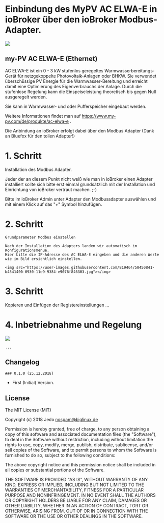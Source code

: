# Einbindung des MyPV AC ELWA-E in ioBroker über den ioBroker Modbus-Adapter. #

<img src="https://user-images.githubusercontent.com/819464/50492876-5ef43180-0a1a-11e9-9ce7-85098a81a8e9.jpg"></img>

## my-PV AC ELWA-E (Ethernet) ##

AC ELWA-E ist ein 0 - 3 kW stufenlos geregeltes Warmwasserbereitungs-Gerät für netzgekoppelte Photovoltaik-Anlagen oder BHKW.
Sie verwendet überschüssige PV Energie für die Warmwasser-Bereitung und
erreicht damit eine Optimierung des Eigenverbrauchs der Anlage.
Durch die stufenlose Regelung kann die Einspeiseleistung theoretisch bis gegen Null ausgeregelt werden.

Sie kann in Warmwasser- und oder Pufferspeicher eingebaut werden.

Weitere Informationen findet man auf https://www.my-pv.com/de/produkte/ac-elwa-e .

Die Anbindung an ioBroker erfolgt dabei über den Modbus Adapter
(Dank an Bluefox für den tollen Adapter!)

# 1. Schritt

  Installation des Modbus Adapter.

  Jeder der an diesem Punkt nicht weiß wie man in ioBroker einen Adapter installiert
  sollte sich bitte erst einmal grundsätzlich mit der Installation und Einrichtung
  von ioBroker vertraut machen. ;-)

  Bitte im ioBroker Admin unter Adapter den Modbusadapter auswählen und mit einem Klick auf das "+" Symbol hinzufügen.

  # 2. Schritt

    Grundparameter Modbus einstellen

    Nach der Installation des Adapters landen wir automatisch im Konfigurationsmenue.
    Hier bitte die IP-Adresse des AC ELWA-E eingeben und die anderen Werte wie im Bild ersichtlich einstellen.

    <img src="https://user-images.githubusercontent.com/819464/50450841-b4541400-0930-11e9-9384-e9076f846303.jpg"></img>

  # 3. Schritt

  Kopieren und Einfügen der Registereinstellungen
  ...

  # 4. Inbetriebnahme und Regelung

  <img src="https://user-images.githubusercontent.com/819464/50450514-e6fd0d00-092e-11e9-8232-76c392d5bdfd.jpg"></img>

    ...





  ## Changelog

    ### 0.1.0 (25.12.2018)
  * First (Initial) Version.


  ## License
  The MIT License (MIT)

  Copyright (c) 2018 Jedo <nospam@biglinux.de>

  Permission is hereby granted, free of charge, to any person obtaining a copy
  of this software and associated documentation files (the "Software"), to deal
  in the Software without restriction, including without limitation the rights
  to use, copy, modify, merge, publish, distribute, sublicense, and/or sell
  copies of the Software, and to permit persons to whom the Software is
  furnished to do so, subject to the following conditions:

  The above copyright notice and this permission notice shall be included in
  all copies or substantial portions of the Software.

  THE SOFTWARE IS PROVIDED "AS IS", WITHOUT WARRANTY OF ANY KIND, EXPRESS OR
  IMPLIED, INCLUDING BUT NOT LIMITED TO THE WARRANTIES OF MERCHANTABILITY,
  FITNESS FOR A PARTICULAR PURPOSE AND NONINFRINGEMENT. IN NO EVENT SHALL THE
  AUTHORS OR COPYRIGHT HOLDERS BE LIABLE FOR ANY CLAIM, DAMAGES OR OTHER
  LIABILITY, WHETHER IN AN ACTION OF CONTRACT, TORT OR OTHERWISE, ARISING FROM,
  OUT OF OR IN CONNECTION WITH THE SOFTWARE OR THE USE OR OTHER DEALINGS IN
  THE SOFTWARE.
